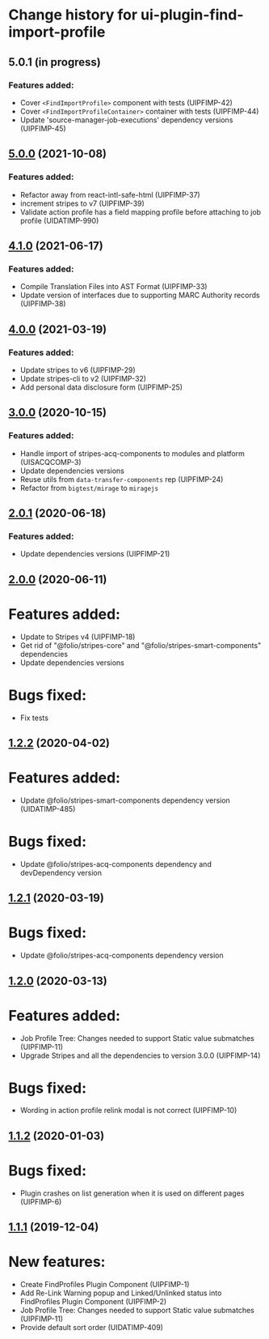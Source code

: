 # Change history for ui-plugin-find-import-profile

## **5.0.1** (in progress)

### Features added:
* Cover `<FindImportProfile>` component with tests (UIPFIMP-42)
* Cover `<FindImportProfileContainer>` container with tests (UIPFIMP-44)
* Update 'source-manager-job-executions' dependency versions (UIPFIMP-45)

## [5.0.0](https://github.com/folio-org/ui-plugin-find-import-profile/tree/v5.0.0) (2021-10-08)

### Features added:
* Refactor away from react-intl-safe-html (UIPFIMP-37)
* increment stripes to v7 (UIPFIMP-39)
* Validate action profile has a field mapping profile before attaching to job profile (UIDATIMP-990)

## [4.1.0](https://github.com/folio-org/ui-plugin-find-import-profile/tree/v4.1.0) (2021-06-17)

### Features added:
* Compile Translation Files into AST Format (UIPFIMP-33)
* Update version of interfaces due to supporting MARC Authority records (UIPFIMP-38)

## [4.0.0](https://github.com/folio-org/ui-plugin-find-import-profile/tree/v4.0.0) (2021-03-19)

### Features added:
* Update stripes to v6 (UIPFIMP-29)
* Update stripes-cli to v2 (UIPFIMP-32)
* Add personal data disclosure form (UIPFIMP-25)

## [3.0.0](https://github.com/folio-org/ui-plugin-find-import-profile/tree/v3.0.0) (2020-10-15)

### Features added:
* Handle import of stripes-acq-components to modules and platform (UISACQCOMP-3)
* Update dependencies versions
* Reuse utils from `data-transfer-components` rep (UIPFIMP-24)
* Refactor from `bigtest/mirage` to `miragejs`

## [2.0.1](https://github.com/folio-org/ui-plugin-find-import-profile/tree/v2.0.1) (2020-06-18)

### Features added:
* Update dependencies versions (UIPFIMP-21)

## [2.0.0](https://github.com/folio-org/ui-plugin-find-import-profile/tree/v2.0.0) (2020-06-11)

# Features added:
* Update to Stripes v4 (UIPFIMP-18)
* Get rid of "@folio/stripes-core" and "@folio/stripes-smart-components" dependencies
* Update dependencies versions

# Bugs fixed:
* Fix tests

## [1.2.2](https://github.com/folio-org/ui-plugin-find-import-profile/tree/v1.2.2) (2020-04-02)

# Features added:
* Update @folio/stripes-smart-components dependency version (UIDATIMP-485)

# Bugs fixed:
* Update @folio/stripes-acq-components dependency and devDependency version

## [1.2.1](https://github.com/folio-org/ui-plugin-find-import-profile/tree/v1.2.1) (2020-03-19)

# Bugs fixed:
* Update @folio/stripes-acq-components dependency version

## [1.2.0](https://github.com/folio-org/ui-plugin-find-import-profile/tree/v1.2.0) (2020-03-13)

# Features added:
* Job Profile Tree: Changes needed to support Static value submatches (UIPFIMP-11)
* Upgrade Stripes and all the dependencies to version 3.0.0 (UIPFIMP-14)

# Bugs fixed:
* Wording in action profile relink modal is not correct (UIPFIMP-10)

## [1.1.2](https://github.com/folio-org/ui-plugin-find-import-profile/tree/v1.1.2) (2020-01-03)

# Bugs fixed:
* Plugin crashes on list generation when it is used on different pages (UIPFIMP-6)

## [1.1.1](https://github.com/folio-org/ui-plugin-find-import-profile/tree/v1.1.1) (2019-12-04)

# New features:
* Create FindProfiles Plugin Component (UIPFIMP-1)
* Add Re-Link Warning popup and Linked/Unlinked status into FindProfiles Plugin Component (UIPFIMP-2)
* Job Profile Tree: Changes needed to support Static value submatches (UIPFIMP-11)
* Provide default sort order (UIDATIMP-409)
